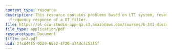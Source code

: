```yaml
---
content_type: resource
description: This resource contains problems based on LTI system, resampling, and
  frequency response of a DT filter.
file: https://ol-ocw-studio-app-qa.s3.amazonaws.com/courses/6-341-discrete-time-signal-processing-fall-2005/2fc844f592d968724f20a74dcfc53f5f_ps2.pdf
file_type: application/pdf
resourcetype: Document
title: ps2.pdf
uid: 2fc844f5-92d9-6872-4f20-a74dcfc53f5f
---
```


